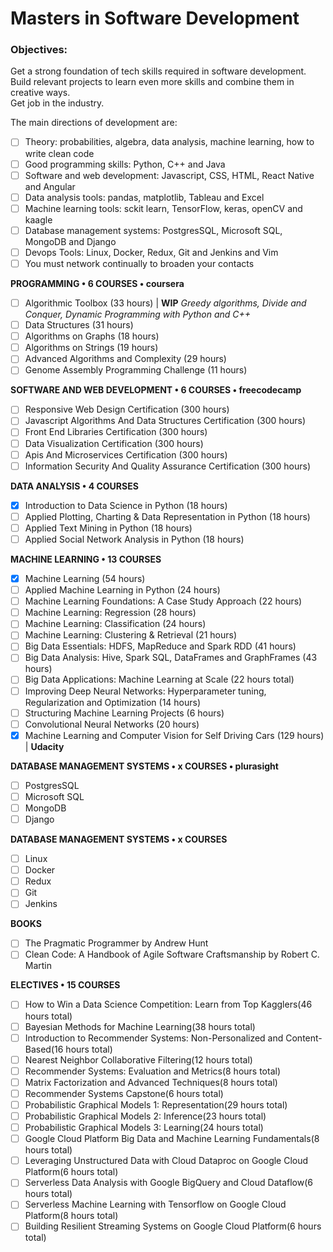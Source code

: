 # Masters in Software Development

### Objectives:
Get a strong foundation of tech skills required in software development.  
Build relevant projects to learn even more skills and combine them in creative ways.  
Get job in the industry.  

The main directions of development are:  
- [ ] Theory: probabilities, algebra, data analysis, machine learning, how to write clean code  
- [ ] Good programming skills: Python, C++ and Java  
- [ ] Software and web development: Javascript, CSS, HTML, React Native and Angular  
- [ ] Data analysis tools: pandas, matplotlib, Tableau and Excel  
- [ ] Machine learning tools: sckit learn, TensorFlow, keras, openCV and kaagle  
- [ ] Database management systems: PostgresSQL, Microsoft SQL, MongoDB and Django  
- [ ] Devops Tools: Linux, Docker, Redux, Git and Jenkins and Vim  
- [ ] You must network continually to broaden your contacts  

**PROGRAMMING • 6 COURSES • coursera**

- [ ]  Algorithmic Toolbox (33 hours) | **WIP** *Greedy algorithms, Divide and Conquer, Dynamic Programming with Python and C++*  
- [ ]  Data Structures (31 hours)  
- [ ]  Algorithms on Graphs (18 hours)  
- [ ]  Algorithms on Strings (19 hours)  
- [ ]  Advanced Algorithms and Complexity (29 hours)  
- [ ]  Genome Assembly Programming Challenge (11 hours)  

**SOFTWARE AND WEB DEVELOPMENT • 6 COURSES • freecodecamp** 

- [ ]  Responsive Web Design Certification (300 hours)   
- [ ]  Javascript Algorithms And Data Structures Certification (300 hours) 
- [ ]  Front End Libraries Certification (300 hours) 
- [ ]  Data Visualization Certification (300 hours) 
- [ ]  Apis And Microservices Certification (300 hours) 
- [ ]  Information Security And Quality Assurance Certification (300 hours) 

**DATA ANALYSIS • 4 COURSES**

- [x]  Introduction to Data Science in Python (18 hours)  
- [ ]  Applied Plotting, Charting & Data Representation in Python (18 hours)
- [ ]  Applied Text Mining in Python (18 hours)  
- [ ]  Applied Social Network Analysis in Python (18 hours)  

**MACHINE LEARNING • 13 COURSES**

- [x]  Machine Learning (54 hours)  
- [ ]  Applied Machine Learning in Python (24 hours)  
- [ ]  Machine Learning Foundations: A Case Study Approach (22 hours)  
- [ ]  Machine Learning: Regression (28 hours)  
- [ ]  Machine Learning: Classification (24 hours)  
- [ ]  Machine Learning: Clustering & Retrieval (21 hours)  
- [ ]  Big Data Essentials: HDFS, MapReduce and Spark RDD (41 hours)  
- [ ]  Big Data Analysis: Hive, Spark SQL, DataFrames and GraphFrames (43 hours)  
- [ ]  Big Data Applications: Machine Learning at Scale (22 hours total)  
- [ ]  Improving Deep Neural Networks: Hyperparameter tuning, Regularization and Optimization (14 hours)  
- [ ]  Structuring Machine Learning Projects (6 hours)  
- [ ]  Convolutional Neural Networks (20 hours)  
- [x]  Machine Learning and Computer Vision for Self Driving Cars (129 hours) | **Udacity**  

**DATABASE MANAGEMENT SYSTEMS • x COURSES • plurasight**

- [ ]  PostgresSQL
- [ ]  Microsoft SQL
- [ ]  MongoDB
- [ ]  Django

**DATABASE MANAGEMENT SYSTEMS • x COURSES**

- [ ]  Linux
- [ ]  Docker
- [ ]  Redux
- [ ]  Git
- [ ]  Jenkins

**BOOKS**

- [ ]  The Pragmatic Programmer by Andrew Hunt
- [ ]  Clean Code: A Handbook of Agile Software Craftsmanship by Robert C. Martin

**ELECTIVES • 15 COURSES**

- [ ]  How to Win a Data Science Competition: Learn from Top Kagglers(46 hours total)
- [ ]  Bayesian Methods for Machine Learning(38 hours total)
- [ ]  Introduction to Recommender Systems: Non-Personalized and Content-Based(16 hours total)
- [ ]  Nearest Neighbor Collaborative Filtering(12 hours total)
- [ ]  Recommender Systems: Evaluation and Metrics(8 hours total)
- [ ]  Matrix Factorization and Advanced Techniques(8 hours total)
- [ ]  Recommender Systems Capstone(6 hours total)
- [ ]  Probabilistic Graphical Models 1: Representation(29 hours total)
- [ ]  Probabilistic Graphical Models 2: Inference(23 hours total)
- [ ]  Probabilistic Graphical Models 3: Learning(24 hours total)
- [ ]  Google Cloud Platform Big Data and Machine Learning Fundamentals(8 hours total)
- [ ]  Leveraging Unstructured Data with Cloud Dataproc on Google Cloud Platform(6 hours total)
- [ ]  Serverless Data Analysis with Google BigQuery and Cloud Dataflow(6 hours total)
- [ ]  Serverless Machine Learning with Tensorflow on Google Cloud Platform(8 hours total)
- [ ]  Building Resilient Streaming Systems on Google Cloud Platform(6 hours total)
